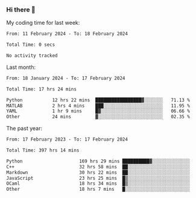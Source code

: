 ### Hi there 👋

My coding time for last week:

<!--START_SECTION:week-->

```txt
From: 11 February 2024 - To: 18 February 2024

Total Time: 0 secs

No activity tracked
```

<!--END_SECTION:week-->

Last month:

<!--START_SECTION:month-->

```txt
From: 18 January 2024 - To: 17 February 2024

Total Time: 17 hrs 24 mins

Python           12 hrs 22 mins  █████████████████▓░░░░░░░   71.13 %
MATLAB           2 hrs 4 mins    ███░░░░░░░░░░░░░░░░░░░░░░   11.95 %
YAML             1 hr 9 mins     █▓░░░░░░░░░░░░░░░░░░░░░░░   06.66 %
Other            24 mins         ▓░░░░░░░░░░░░░░░░░░░░░░░░   02.35 %
```

<!--END_SECTION:month-->

The past year:

<!--START_SECTION:year-->

```txt
From: 17 February 2023 - To: 17 February 2024

Total Time: 397 hrs 14 mins

Python                     169 hrs 29 mins ██████████▓░░░░░░░░░░░░░░   42.67 %
C++                        32 hrs 58 mins  ██░░░░░░░░░░░░░░░░░░░░░░░   08.30 %
Markdown                   30 hrs 22 mins  ██░░░░░░░░░░░░░░░░░░░░░░░   07.65 %
JavaScript                 23 hrs 25 mins  █▒░░░░░░░░░░░░░░░░░░░░░░░   05.90 %
OCaml                      18 hrs 34 mins  █▒░░░░░░░░░░░░░░░░░░░░░░░   04.67 %
Other                      18 hrs 7 mins   █░░░░░░░░░░░░░░░░░░░░░░░░   04.56 %
```

<!--END_SECTION:year-->
